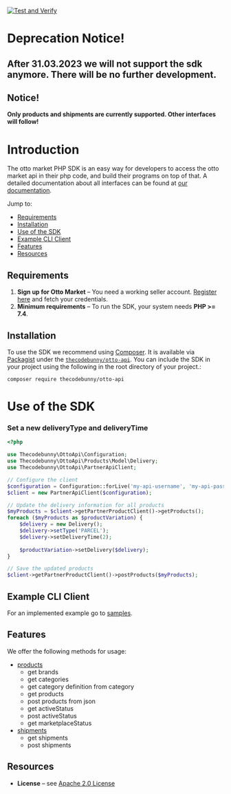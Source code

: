 [![Test and Verify](https://github.com/otto-de/marketplace-php-sdk/actions/workflows/php.yml/badge.svg?branch=main)](https://github.com/otto-de/marketplace-php-sdk/actions/workflows/php.yml)

# Deprecation Notice!
## After 31.03.2023 we will not support the sdk anymore. There will be no further development.

## Notice!
**Only products and shipments are currently supported. Other interfaces will follow!**

# Introduction
The otto market PHP SDK is an easy way for developers to access the otto market api in their php code, and build their programs on top of that.
A detailed documentation about all interfaces can be found at [our documentation][otto-market-api].

Jump to:
* [Requirements](#Requirements)
* [Installation](#Installation)
* [Use of the SDK](#Use-of-the-SDK)
* [Example CLI Client](#Example-CLI-Client)
* [Features](#Features)
* [Resources](#Resources)


## Requirements
1. **Sign up for Otto Market** – You need a working seller account. [Register here][otto-market-signup] and fetch your credentials.
2. **Minimum requirements** – To run the SDK, your system needs **PHP >= 7.4**.
   

## Installation
To use the SDK we recommend using [Composer]. It is available via [Packagist] under the [`thecodebunny/otto-api`][packagist-install].
You can include the SDK in your project using the following in the root directory of your project.:
```
composer require thecodebunny/otto-api
```

# Use of the SDK

### Set a new deliveryType and deliveryTime 

```php
<?php

use Thecodebunny\OttoApi\Configuration;
use Thecodebunny\OttoApi\Products\Model\Delivery;
use Thecodebunny\OttoApi\PartnerApiClient;

// Configure the client
$configuration = Configuration::forLive('my-api-username', 'my-api-password');
$client = new PartnerApiClient($configuration);

// Update the delivery information for all products
$myProducts = $client->getPartnerProductClient()->getProducts();
foreach ($myProducts as $productVariation) {
    $delivery = new Delivery();
    $delivery->setType('PARCEL');
    $delivery->setDeliveryTime(2);
    
    $productVariation->setDelivery($delivery);
}

// Save the updated products
$client->getPartnerProductClient()->postProducts($myProducts);
```

## Example CLI Client
For an implemented example go to [samples](samples).

## Features

We offer the following methods for usage:

- [products][products-doc]
  * get brands
  * get categories
  * get category definition from category
  * get products
  * post products from json
  * get activeStatus
  * post activeStatus
  * get marketplaceStatus
- [shipments][shipments-doc]
  * get shipments
  * post shipments
  
## Resources

* **License** – see [Apache 2.0 License](./LICENSE)




[otto-market-signup]: https://www.otto.market/
[otto-market-api]: https://hemangvyas.com
[composer]: http://getcomposer.org
[packagist]: http://packagist.org
[packagist-install]: https://packagist.org/packages/thecodebunny/otto-api
[shipments-doc]: https://hemangvyas.comdocs#tag/Shipments-V1
[products-doc]: https://hemangvyas.comdocs#tag/Products-V2

